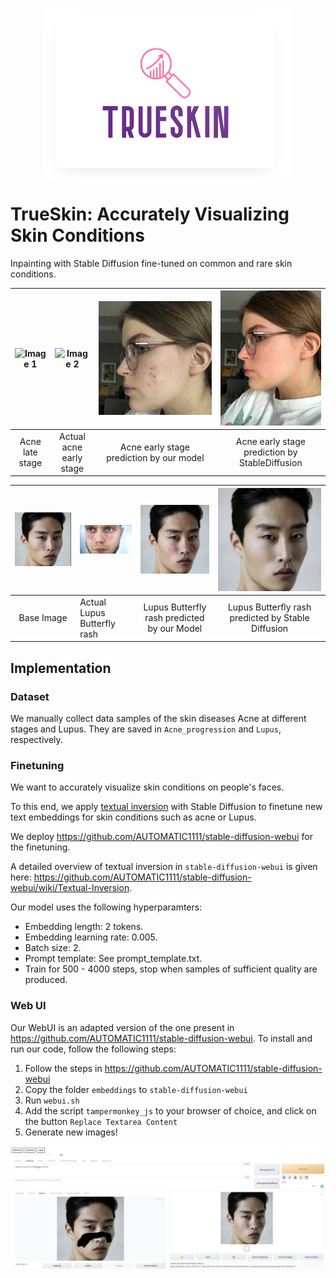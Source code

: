 <p align="center">
  <img src="Frederieke/Loho.png" />
</p>

# TrueSkin: Accurately Visualizing Skin Conditions

Inpainting with Stable Diffusion fine-tuned on common and rare skin conditions.

![Image 1](Frederieke/11Late.png) | ![Image 2](Frederieke/mid.jpg) | ![Image 3](Frederieke/fredericke_pred.png)  | ![Image 4](Frederieke/frederieke_pred_not_tuned.jpg)
:-------------------------:|:-------------------------:|:-------------------------:|:-------------------------:
 Acne late stage     |  Actual acne early stage      |  Acne early stage prediction by our model      |  Acne early stage prediction by StableDiffusion


![Image 1](Frederieke/lups_base.jpeg) |  ![Image 2](Lupus/lupus.jpeg) | ![Image 3](Frederieke/lupus_pred.jpeg) | ![Image 4](Frederieke/lupus_stable.jpeg)
:-------------------------:|:-------------------------|:-------------------------:|:-------------------------:
 Base Image    | Actual Lupus Butterfly rash |  Lupus Butterfly rash predicted by our Model     |  Lupus Butterfly rash predicted by Stable Diffusion

## Implementation

### Dataset

We manually collect data samples of the skin diseases  Acne at different stages and Lupus. They are saved in `Acne_progression` and `Lupus`, respectively.

### Finetuning

We want to accurately visualize skin conditions on people's faces.

To this end, we apply [textual inversion](https://arxiv.org/abs/2208.01618) with Stable Diffusion
to finetune new text embeddings for skin conditions such as acne or Lupus.

We deploy https://github.com/AUTOMATIC1111/stable-diffusion-webui for the finetuning.

A detailed overview of textual inversion in `stable-diffusion-webui` is given here:
https://github.com/AUTOMATIC1111/stable-diffusion-webui/wiki/Textual-Inversion.

Our model uses the following hyperparamters:
* Embedding length: 2 tokens.
* Embedding learning rate: 0.005.
* Batch size: 2.
* Prompt template: See prompt_template.txt.
* Train for 500 - 4000 steps, stop when samples of sufficient quality are produced.


### Web UI

Our WebUI is an adapted version of the one present in https://github.com/AUTOMATIC1111/stable-diffusion-webui. To install and run our code, follow the following steps:

1) Follow the steps in https://github.com/AUTOMATIC1111/stable-diffusion-webui
2) Copy the folder `embeddings` to `stable-diffusion-webui`
3) Run `webui.sh`
4) Add the script `tampermonkey_js` to your browser of choice, and click on the button `Replace Textarea Content`
5) Generate new images!

<p align="center">
  <img src="readme_pics/webinterface.png" />
</p>
